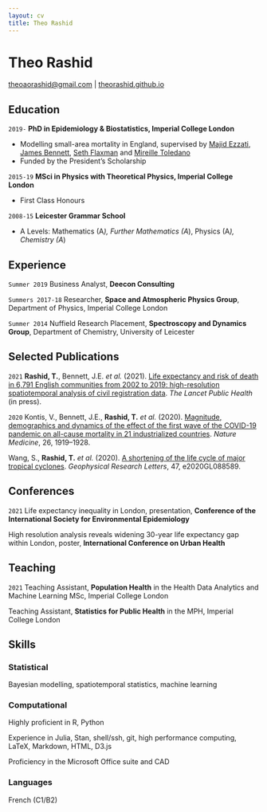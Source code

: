 ```yaml
---
layout: cv
title: Theo Rashid
---
```

# Theo Rashid
<!-- Physicist, Mathematician, Statistician. -->

<div id="webaddress">
<a href="mailto:theoaorashid@gmail.com">theoaorashid@gmail.com</a>
| <a href="https://theorashid.github.io">theorashid.github.io</a>
</div>


<!-- ## Currently

Standing on the shoulders of giants

### Specialized in

Laws of motion, gravitation, minting coins, disliking [Robert Hooke](http://en.wikipedia.org/wiki/Robert_Hooke)


### Research interests

Cooling, power series, optics, alchemy, planetary motions, apples. -->


## Education

`2019-`
__PhD in Epidemiology & Biostatistics, Imperial College London__
- Modelling small-area mortality in England, supervised by [Majid Ezzati](https://www.imperial.ac.uk/people/majid.ezzati), [James Bennett](https://www.imperial.ac.uk/people/umahx99), [Seth Flaxman](https://sethrf.com) and [Mireille Toledano](https://www.imperial.ac.uk/people/m.toledano)
- Funded by the President’s Scholarship

`2015-19`
__MSci in Physics with Theoretical Physics, Imperial College London__
- First Class Honours

`2008-15`
__Leicester Grammar School__
- A Levels: Mathematics (A<sup>*</sup>), Further Mathematics (A<sup>*</sup>), Physics (A<sup>*</sup>), Chemistry (A<sup>*</sup>)
<!-- - GCSEs: 10 A<sup>*</sup>s including English. -->



## Experience

`Summer 2019`
Business Analyst, __Deecon Consulting__

`Summers 2017-18`
Researcher, __Space and Atmospheric Physics Group__, Department of Physics, Imperial College London

`Summer 2014`
Nuffield Research Placement, __Spectroscopy and Dynamics Group__, Department of Chemistry, University of Leicester



## Selected Publications
`2021`
__Rashid, T.__, Bennett, J.E. _et al._ (2021). [Life expectancy and risk of death in 6,791 English communities from 2002 to 2019: high-resolution spatiotemporal analysis of civil registration data](). _The Lancet Public Health_ (in press).

`2020`
Kontis, V., Bennett, J.E., __Rashid, T.__ _et al._ (2020). [Magnitude, demographics and dynamics of the effect of the first wave of the COVID-19 pandemic on all-cause mortality in 21 industrialized countries](https://www.nature.com/articles/s41591-020-1112-0). _Nature Medicine_, 26, 1919–1928.

Wang, S., __Rashid, T.__ _et al._ (2020). [A shortening of the life cycle of major tropical cyclones](https://agupubs.onlinelibrary.wiley.com/action/showCitFormats?doi=10.1029%2F2020GL088589). _Geophysical Research Letters_, 47, e2020GL088589.


<!-- A list is also available [online](https://theorashid.github.io/#publications) -->



## Conferences

`2021`
Life expectancy inequality in London, presentation, __Conference of the International Society for Environmental Epidemiology__

High resolution analysis reveals widening 30-year life expectancy gap within London, poster, __International Conference on Urban Health__


## Teaching

`2021`
Teaching Assistant, __Population Health__ in the Health Data Analytics and Machine Learning MSc, Imperial College London

Teaching Assistant, __Statistics for Public Health__ in the MPH, Imperial College London



## Skills
### Statistical
Bayesian modelling, spatiotemporal statistics, machine learning

### Computational
Highly proficient in R, Python

Experience in Julia, Stan, shell/ssh, git, high performance computing, LaTeX, Markdown, HTML, D3.js

Proficiency in the Microsoft Office suite and CAD

### Languages
French (C1/B2)



<!-- ### Footer

References on request. Last updated: July 2021 -->


